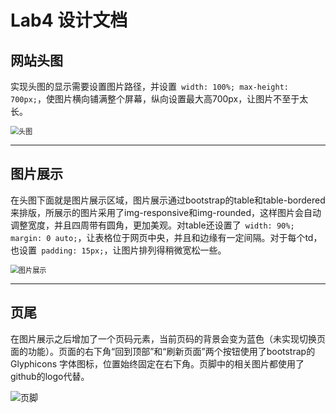 # Lab4 设计文档

## 网站头图

实现头图的显示需要设置图片路径，并设置` width: 100%; max-height: 700px;`，使图片横向铺满整个屏幕，纵向设置最大高700px，让图片不至于太长。

<img src="https://tva1.sinaimg.cn/large/00831rSTly1gdi129sghyj31c00u0qv9.jpg" alt="头图" style="zoom:80%;" />

--------------------

## 图片展示

在头图下面就是图片展示区域，图片展示通过bootstrap的table和table-bordered来排版，所展示的图片采用了img-responsive和img-rounded，这样图片会自动调整宽度，并且四周带有圆角，更加美观。对table还设置了` width: 90%; margin: 0 auto;`，让表格位于网页中央，并且和边缘有一定间隔。对于每个td，也设置` padding: 15px;`，让图片排列得稍微宽松一些。

<img src="https://tva1.sinaimg.cn/large/00831rSTly1gdi13ugrbzj31c00u0b2b.jpg" alt="图片展示" style="zoom:80%;" />

--------------------

## 页尾

在图片展示之后增加了一个页码元素，当前页码的背景会变为蓝色（未实现切换页面的功能）。页面的右下角“回到顶部”和“刷新页面”两个按钮使用了bootstrap的Glyphicons 字体图标，位置始终固定在右下角。页脚中的相关图片都使用了github的logo代替。

![页脚](https://tva1.sinaimg.cn/large/00831rSTly1gdi13vweu8j31c00u0hdu.jpg)

